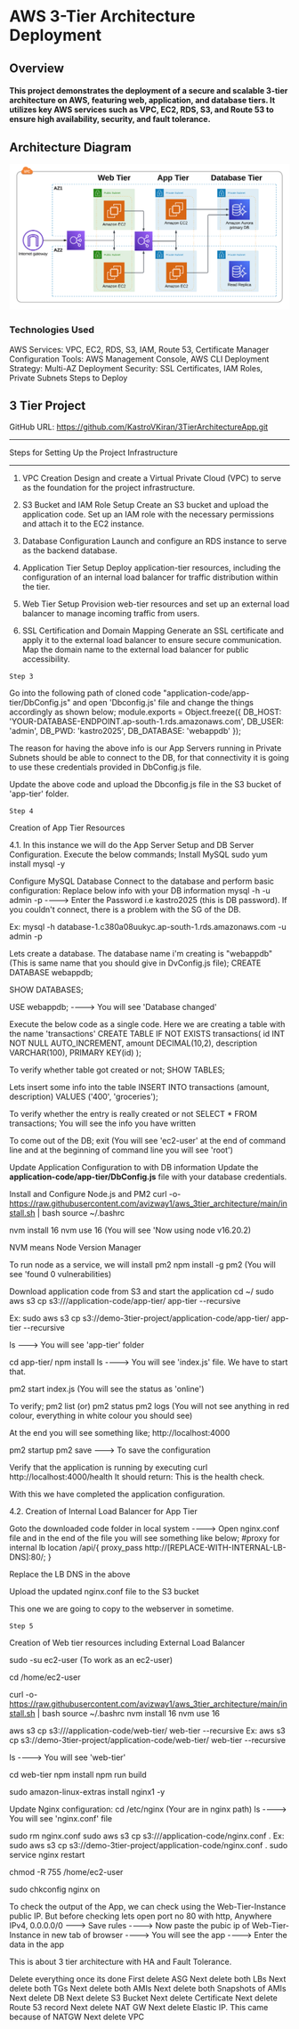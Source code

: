 # AWS 3-Tier Architecture Deployment
## Overview
#### This project demonstrates the deployment of a secure and scalable 3-tier architecture on AWS, featuring web, application, and database tiers. It utilizes key AWS services such as VPC, EC2, RDS, S3, and Route 53 to ensure high availability, security, and fault tolerance.

## Architecture Diagram
![3-Tier Cloud Application Architecture](https://github.com/Dipesh001m/3tier-cloud-app/blob/main/Diagram.png)

### Technologies Used
AWS Services: VPC, EC2, RDS, S3, IAM, Route 53, Certificate Manager
Configuration Tools: AWS Management Console, AWS CLI
Deployment Strategy: Multi-AZ Deployment
Security: SSL Certificates, IAM Roles, Private Subnets
Steps to Deploy

3 Tier Project
---------------------------
GitHub URL: https://github.com/KastroVKiran/3TierArchitectureApp.git

*******************************************
Steps for Setting Up the Project Infrastructure
*******************************************
1. VPC Creation
Design and create a Virtual Private Cloud (VPC) to serve as the foundation for the project infrastructure.

2. S3 Bucket and IAM Role Setup
Create an S3 bucket and upload the application code.
Set up an IAM role with the necessary permissions and attach it to the EC2 instance.

3. Database Configuration
Launch and configure an RDS instance to serve as the backend database.

4. Application Tier Setup
Deploy application-tier resources, including the configuration of an internal load balancer for traffic distribution within the tier.

5. Web Tier Setup
Provision web-tier resources and set up an external load balancer to manage incoming traffic from users.

6. SSL Certification and Domain Mapping
Generate an SSL certificate and apply it to the external load balancer to ensure secure communication.
Map the domain name to the external load balancer for public accessibility.



~~~~~~~~~~~
Step 3
~~~~~~~~~~~

Go into the following path of cloned code "application-code/app-tier/DbConfig.js" and open 'Dbconfig.js' file and change the things accordingly as shown below;
module.exports = Object.freeze({
    DB_HOST: 'YOUR-DATABASE-ENDPOINT.ap-south-1.rds.amazonaws.com',
    DB_USER: 'admin',
    DB_PWD: 'kastro2025',
    DB_DATABASE: 'webappdb'
});

The reason for having the above info is our App Servers running in Private Subnets should be able to connect to the DB, for that connectivity it is going to use these credentials provided in DbConfig.js file. 

Update the above code and upload the Dbconfig.js file in the S3 bucket of 'app-tier' folder.

~~~~~~~~~~~
Step 4
~~~~~~~~~~~
Creation of App Tier Resources

4.1. 
In this instance we will do the App Server Setup and DB Server Configuration. Execute the below commands;
Install MySQL
sudo yum install mysql -y

Configure MySQL Database
Connect to the database and perform basic configuration: Replace below info with your DB information
mysql -h <DB EndPoint> -u admin -p ----> Enter the Password i.e kastro2025 (this is DB password). If you couldn't connect, there is a problem with the SG of the DB.

Ex: mysql -h database-1.c380a08uukyc.ap-south-1.rds.amazonaws.com -u admin -p

Lets create a database. The database name i'm creating is "webappdb" (This is same name that you should give in DvConfig.js file);
CREATE DATABASE webappdb;

SHOW DATABASES;

USE webappdb; ----> You will see 'Database changed'

Execute the below code as a single code. Here we are creating a table with the name 'transactions'
CREATE TABLE IF NOT EXISTS transactions(
  id INT NOT NULL AUTO_INCREMENT, 
  amount DECIMAL(10,2), 
  description VARCHAR(100), 
  PRIMARY KEY(id)
);

To verify whether table got created or not;
SHOW TABLES;

Lets insert some info into the table
INSERT INTO transactions (amount, description) VALUES ('400', 'groceries');

To verify whether the entry is really created or not
SELECT * FROM transactions;
You will see the info you have written

To come out of the DB;
exit (You will see 'ec2-user' at the end of command line and at the beginning of command line you will see 'root')

Update Application Configuration to with DB information
Update the **application-code/app-tier/DbConfig.js** file with your database credentials.

Install and Configure Node.js and PM2
curl -o- https://raw.githubusercontent.com/avizway1/aws_3tier_architecture/main/install.sh | bash
source ~/.bashrc

nvm install 16
nvm use 16 (You will see 'Now using node v16.20.2)

NVM means Node Version Manager
 
To run node as a service, we will install pm2
npm install -g pm2 (You will see 'found 0 vulnerabilities)

Download application code from S3 and start the application
cd ~/ 
sudo aws s3 cp s3://<S3BucketName>/application-code/app-tier/ app-tier --recursive

Ex: sudo aws s3 cp s3://demo-3tier-project/application-code/app-tier/ app-tier --recursive

ls ---> You will see 'app-tier' folder

cd app-tier/ 
npm install
ls ----> You will see 'index.js' file. We have to start that.

pm2 start index.js (You will see the status as 'online')

To verify;
pm2 list (or) pm2 status
pm2 logs (You will not see anything in red colour, everything in white colour you should see)

At the end you will see something like; http://localhost:4000

pm2 startup
pm2 save ---> To save the configuration	

Verify that the application is running by executing
curl http://localhost:4000/health
It should return: This is the health check.

With this we have completed the application configuration.

4.2. Creation of Internal Load Balancer for App Tier

Goto the downloaded code folder in local system ----> Open nginx.conf file and in the end of the file you will see something like below;
        #proxy for internal lb
        location /api/{
                proxy_pass http://[REPLACE-WITH-INTERNAL-LB-DNS]:80/;
        }

Replace the LB DNS in the above

Upload the updated nginx.conf file to the S3 bucket

This one we are going to copy to the webserver in sometime.
 
~~~~~~~~~~~
Step 5
~~~~~~~~~~~
Creation of Web tier resources including External Load Balancer

sudo -su ec2-user (To work as an ec2-user)    

cd /home/ec2-user

curl -o- https://raw.githubusercontent.com/avizway1/aws_3tier_architecture/main/install.sh | bash
source ~/.bashrc
nvm install 16
nvm use 16

aws s3 cp s3://<S3 Bucker Name>/application-code/web-tier/ web-tier --recursive
Ex: aws s3 cp s3://demo-3tier-project/application-code/web-tier/ web-tier --recursive

ls ----> You will see 'web-tier'

cd web-tier
npm install
npm run build

sudo amazon-linux-extras install nginx1 -y

Update Nginx configuration:
cd /etc/nginx (Your are in nginx path)
ls ----> You will see 'nginx.conf' file

sudo rm nginx.conf
sudo aws s3 cp s3://<S3 Bucker Name>/application-code/nginx.conf .
Ex: sudo aws s3 cp s3://demo-3tier-project/application-code/nginx.conf .
sudo service nginx restart

chmod -R 755 /home/ec2-user

sudo chkconfig nginx on

To check the output of the App, we can check using the Web-Tier-Instance public IP. But before checking lets open port no 80 with http, Anywhere IPv4, 0.0.0.0/0 ---> Save rules ----> Now paste the pubic ip of Web-Tier-Instance in new tab of browser ----> You will see the app ----> Enter the data in the app


This is about 3 tier architecture with HA and Fault Tolerance.


Delete everything once its done
First delete ASG
Next delete both LBs
Next delete both TGs
Next delete both AMIs
Next delete both Snapshots of AMIs
Next delete DB
Next delete S3 Bucket
Next delete Certificate
Next delete Route 53 record
Next delete NAT GW
Next delete Elastic IP. This came because of NATGW
Next delete VPC
